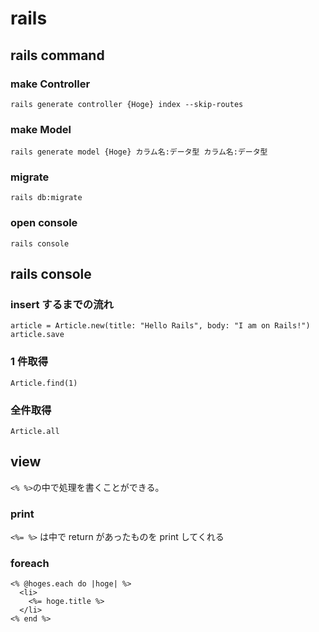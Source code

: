 # rails

## rails command

### make Controller

```
rails generate controller {Hoge} index --skip-routes
```

### make Model

```
rails generate model {Hoge} カラム名:データ型 カラム名:データ型
```

### migrate

```
rails db:migrate
```

### open console

```
rails console
```

## rails console

### insert するまでの流れ

```
article = Article.new(title: "Hello Rails", body: "I am on Rails!")
article.save
```

### 1 件取得

```
Article.find(1)
```

### 全件取得

```
Article.all
```

## view

`<% %>`の中で処理を書くことができる。

### print

`<%= %>` は中で return があったものを print してくれる

### foreach

```
<% @hoges.each do |hoge| %>
  <li>
    <%= hoge.title %>
  </li>
<% end %>
```
